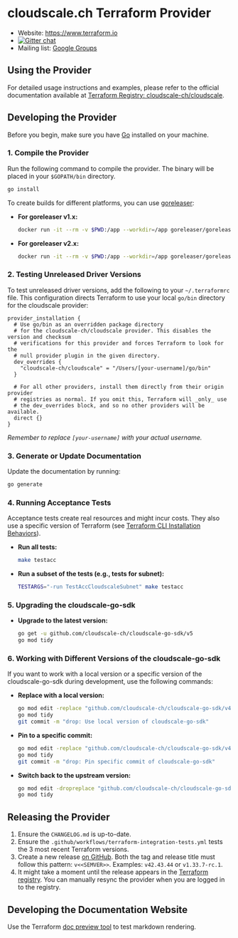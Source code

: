 # cloudscale.ch Terraform Provider

- Website: https://www.terraform.io
- [![Gitter chat](https://badges.gitter.im/hashicorp-terraform/Lobby.png)](https://gitter.im/hashicorp-terraform/Lobby)
- Mailing list: [Google Groups](http://groups.google.com/group/terraform-tool)

## Using the Provider

For detailed usage instructions and examples, please refer to the official documentation available
at [Terraform Registry: cloudscale-ch/cloudscale](https://registry.terraform.io/providers/cloudscale-ch/cloudscale/latest).

## Developing the Provider

Before you begin, make sure you have [Go](http://golang.org) installed on your machine.

### 1. Compile the Provider

Run the following command to compile the provider. The binary will be placed in your `$GOPATH/bin` directory.

```sh
go install
```

To create builds for different platforms, you can use [goreleaser](https://goreleaser.com/):

- **For goreleaser v1.x:**

  ```sh
  docker run -it --rm -v $PWD:/app --workdir=/app goreleaser/goreleaser:v1.26.2 release --snapshot --rm-dist --skip-sign
  ```

- **For goreleaser v2.x:**

  ```sh
  docker run -it --rm -v $PWD:/app --workdir=/app goreleaser/goreleaser:v2.1.0 release --snapshot --clean --skip=publish,sign
  ```

### 2. Testing Unreleased Driver Versions

To test unreleased driver versions, add the following to your `~/.terraformrc` file.
This configuration directs Terraform to use your local `go/bin` directory for the cloudscale provider:

```hcl
provider_installation {
  # Use go/bin as an overridden package directory
  # for the cloudscale-ch/cloudscale provider. This disables the version and checksum
  # verifications for this provider and forces Terraform to look for the
  # null provider plugin in the given directory.
  dev_overrides {
    "cloudscale-ch/cloudscale" = "/Users/[your-username]/go/bin"
  }

  # For all other providers, install them directly from their origin provider
  # registries as normal. If you omit this, Terraform will _only_ use
  # the dev_overrides block, and so no other providers will be available.
  direct {}
}
```

*Remember to replace `[your-username]` with your actual username.*

### 3. Generate or Update Documentation

Update the documentation by running:

```sh
go generate
```

### 4. Running Acceptance Tests

Acceptance tests create real resources and might incur costs. They also use a specific version of Terraform (see [Terraform CLI Installation Behaviors](https://www.terraform.io/plugin/sdkv2/testing/acceptance-tests#terraform-cli-installation-behaviors)).

- **Run all tests:**

  ```sh
  make testacc
  ```

- **Run a subset of the tests (e.g., tests for subnet):**

  ```sh
  TESTARGS="-run TestAccCloudscaleSubnet" make testacc
  ```

### 5. Upgrading the cloudscale-go-sdk

- **Upgrade to the latest version:**

  ```sh
  go get -u github.com/cloudscale-ch/cloudscale-go-sdk/v5
  go mod tidy
  ```

### 6. Working with Different Versions of the cloudscale-go-sdk

If you want to work with a local version or a specific version of the cloudscale-go-sdk during development, use the
following commands:

- **Replace with a local version:**

  ```sh
  go mod edit -replace "github.com/cloudscale-ch/cloudscale-go-sdk/v4=../cloudscale-go-sdk/"
  go mod tidy
  git commit -m "drop: Use local version of cloudscale-go-sdk"
  ```

- **Pin to a specific commit:**

  ```sh
  go mod edit -replace "github.com/cloudscale-ch/cloudscale-go-sdk/v4=github.com/cloudscale-ch/cloudscale-go-sdk/v4@<commit-hash>"
  go mod tidy
  git commit -m "drop: Pin specific commit of cloudscale-go-sdk"
  ```

- **Switch back to the upstream version:**

  ```sh
  go mod edit -dropreplace "github.com/cloudscale-ch/cloudscale-go-sdk/v4"
  go mod tidy
  ```

## Releasing the Provider

1. Ensure the `CHANGELOG.md` is up-to-date.
1. Ensure the `.github/workflows/terraform-integration-tests.yml` tests the 3 most recent Terraform versions.
1. Create a new release [on GitHub](https://github.com/cloudscale-ch/terraform-provider-cloudscale/releases/new).
   Both the tag and release title must follow this pattern: `v<<SEMVER>>`.
   Examples: `v42.43.44` or `v1.33.7-rc.1`.
1. It might take a moment until the release appears in the [Terraform registry](https://registry.terraform.io/providers/cloudscale-ch/cloudscale/latest).
   You can manually resync the provider when you are logged in to the registry.

## Developing the Documentation Website

Use the Terraform [doc preview tool](https://registry.terraform.io/tools/doc-preview) to test markdown rendering.
